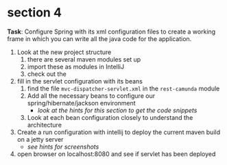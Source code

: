 # section 4

**Task**: Configure Spring with its xml configuration files to create a working frame in which you can write all the java code for the application.


1. Look at the new project structure
	1. there are several maven modules set up 
	2. import these as modules in IntelliJ
	3. check out the 
2. fill in the servlet configuration with its beans
	1. find the file `mvc-dispatcher-servlet.xml` in the `rest-camunda` module
	2. Add all the necessary beans to configure our spring/hibernate/jackson environment
		* *look at the hints for this section to get the code snippets*
	3. Look at each bean configuration closely to understand the architecture
3. Create a run configuration with intellij to deploy the current maven build on a jetty server
	* *see hints for screenshots*
4. open browser on localhost:8080 and see if servlet has been deployed

    